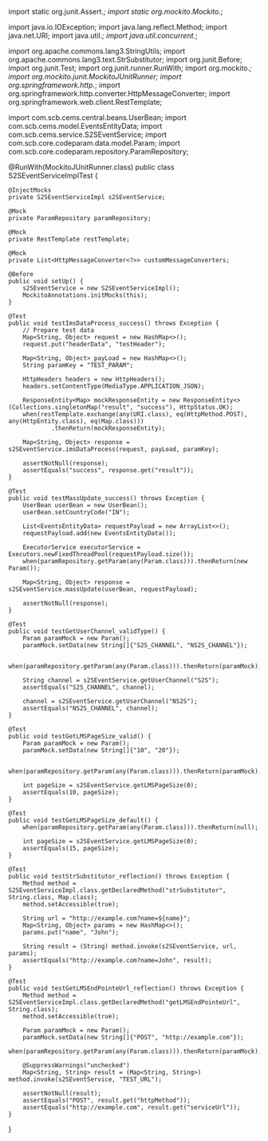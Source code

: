 import static org.junit.Assert.*;
import static org.mockito.Mockito.*;

import java.io.IOException;
import java.lang.reflect.Method;
import java.net.URI;
import java.util.*;
import java.util.concurrent.*;

import org.apache.commons.lang3.StringUtils;
import org.apache.commons.lang3.text.StrSubstitutor;
import org.junit.Before;
import org.junit.Test;
import org.junit.runner.RunWith;
import org.mockito.*;
import org.mockito.junit.MockitoJUnitRunner;
import org.springframework.http.*;
import org.springframework.http.converter.HttpMessageConverter;
import org.springframework.web.client.RestTemplate;

import com.scb.cems.central.beans.UserBean;
import com.scb.cems.model.EventsEntityData;
import com.scb.cems.service.S2SEventService;
import com.scb.core.codeparam.data.model.Param;
import com.scb.core.codeparam.repository.ParamRepository;

@RunWith(MockitoJUnitRunner.class)
public class S2SEventServiceImplTest {

    @InjectMocks
    private S2SEventServiceImpl s2SEventService;

    @Mock
    private ParamRepository paramRepository;

    @Mock
    private RestTemplate restTemplate;

    @Mock
    private List<HttpMessageConverter<?>> customMessageConverters;

    @Before
    public void setUp() {
        s2SEventService = new S2SEventServiceImpl();
        MockitoAnnotations.initMocks(this);
    }

    @Test
    public void testImsDataProcess_success() throws Exception {
        // Prepare test data
        Map<String, Object> request = new HashMap<>();
        request.put("headerData", "testHeader");

        Map<String, Object> payLoad = new HashMap<>();
        String paramKey = "TEST_PARAM";

        HttpHeaders headers = new HttpHeaders();
        headers.setContentType(MediaType.APPLICATION_JSON);

        ResponseEntity<Map> mockResponseEntity = new ResponseEntity<>(Collections.singletonMap("result", "success"), HttpStatus.OK);
        when(restTemplate.exchange(any(URI.class), eq(HttpMethod.POST), any(HttpEntity.class), eq(Map.class)))
                .thenReturn(mockResponseEntity);

        Map<String, Object> response = s2SEventService.imsDataProcess(request, payLoad, paramKey);

        assertNotNull(response);
        assertEquals("success", response.get("result"));
    }

    @Test
    public void testMassUpdate_success() throws Exception {
        UserBean userBean = new UserBean();
        userBean.setCountryCode("IN");

        List<EventsEntityData> requestPayload = new ArrayList<>();
        requestPayload.add(new EventsEntityData());

        ExecutorService executorService = Executors.newFixedThreadPool(requestPayload.size());
        when(paramRepository.getParam(any(Param.class))).thenReturn(new Param());

        Map<String, Object> response = s2SEventService.massUpdate(userBean, requestPayload);

        assertNotNull(response);
    }

    @Test
    public void testGetUserChannel_validType() {
        Param paramMock = new Param();
        paramMock.setData(new String[]{"S2S_CHANNEL", "NS2S_CHANNEL"});

        when(paramRepository.getParam(any(Param.class))).thenReturn(paramMock);

        String channel = s2SEventService.getUserChannel("S2S");
        assertEquals("S2S_CHANNEL", channel);

        channel = s2SEventService.getUserChannel("NS2S");
        assertEquals("NS2S_CHANNEL", channel);
    }

    @Test
    public void testGetLMSPageSize_valid() {
        Param paramMock = new Param();
        paramMock.setData(new String[]{"10", "20"});

        when(paramRepository.getParam(any(Param.class))).thenReturn(paramMock);

        int pageSize = s2SEventService.getLMSPageSize(0);
        assertEquals(10, pageSize);
    }

    @Test
    public void testGetLMSPageSize_default() {
        when(paramRepository.getParam(any(Param.class))).thenReturn(null);

        int pageSize = s2SEventService.getLMSPageSize(0);
        assertEquals(15, pageSize);
    }

    @Test
    public void testStrSubstitutor_reflection() throws Exception {
        Method method = S2SEventServiceImpl.class.getDeclaredMethod("strSubstitutor", String.class, Map.class);
        method.setAccessible(true);

        String url = "http://example.com?name=${name}";
        Map<String, Object> params = new HashMap<>();
        params.put("name", "John");

        String result = (String) method.invoke(s2SEventService, url, params);
        assertEquals("http://example.com?name=John", result);
    }

    @Test
    public void testGetLMSEndPointeUrl_reflection() throws Exception {
        Method method = S2SEventServiceImpl.class.getDeclaredMethod("getLMSEndPointeUrl", String.class);
        method.setAccessible(true);

        Param paramMock = new Param();
        paramMock.setData(new String[]{"POST", "http://example.com"});
        when(paramRepository.getParam(any(Param.class))).thenReturn(paramMock);

        @SuppressWarnings("unchecked")
        Map<String, String> result = (Map<String, String>) method.invoke(s2SEventService, "TEST_URL");

        assertNotNull(result);
        assertEquals("POST", result.get("httpMethod"));
        assertEquals("http://example.com", result.get("serviceUrl"));
    }
}

